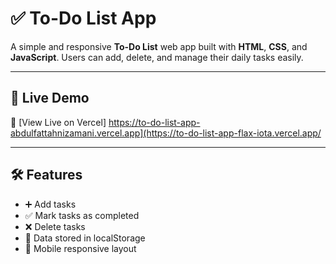 # ✅ To-Do List App

A simple and responsive **To-Do List** web app built with **HTML**, **CSS**, and **JavaScript**. Users can add, delete, and manage their daily tasks easily.

---

## 🔗 Live Demo

🚀 [View Live on Vercel] https://to-do-list-app-abdulfattahnizamani.vercel.app](https://to-do-list-app-flax-iota.vercel.app/

---



## 🛠️ Features

- ➕ Add tasks
- ✅ Mark tasks as completed
- ❌ Delete tasks
- 💾 Data stored in localStorage
- 📱 Mobile responsive layout



